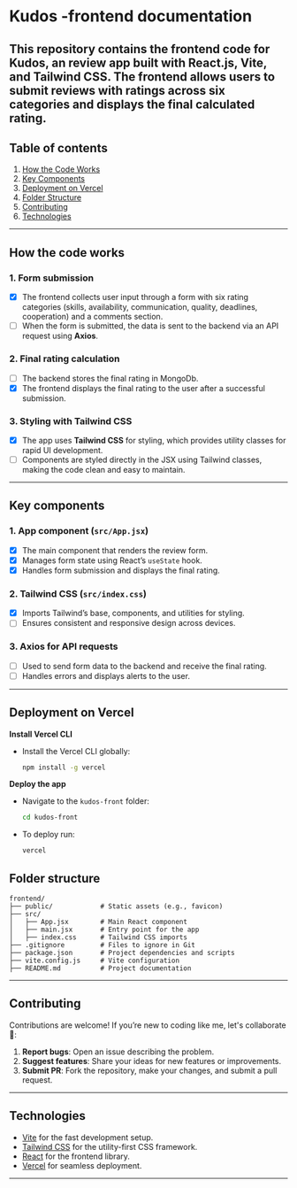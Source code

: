 # Kudos -frontend documentation
This repository contains the frontend code for **Kudos**, an review app built with **React.js**, **Vite**, and **Tailwind CSS**. The frontend allows users to submit reviews with ratings across six categories and displays the final calculated rating.
---
## Table of contents
1. [How the Code Works](#how-the-code-works)
2. [Key Components](#key-components)
3. [Deployment on Vercel](#deployment-on-vercel)
4. [Folder Structure](#folder-structure)
5. [Contributing](#contributing)
6. [Technologies](#technologies)
---
## How the code works
### 1. **Form submission**
- [x] The frontend collects user input through a form with six rating categories (skills, availability, communication, quality, deadlines, cooperation) and a comments section.
- [ ] When the form is submitted, the data is sent to the backend via an API request using **Axios**.
### 2. **Final rating calculation**
- [ ] The backend stores the final rating in MongoDb.
- [x] The frontend displays the final rating to the user after a successful submission.
### 3. **Styling with Tailwind CSS**
- [x] The app uses **Tailwind CSS** for styling, which provides utility classes for rapid UI development.
- [ ] Components are styled directly in the JSX using Tailwind classes, making the code clean and easy to maintain.
---
## Key components
### 1. **App component (`src/App.jsx`)**
- [x] The main component that renders the review form.
- [x] Manages form state using React’s `useState` hook.
- [x] Handles form submission and displays the final rating.
### 2. **Tailwind CSS (`src/index.css`)**
- [x] Imports Tailwind’s base, components, and utilities for styling.
- [ ] Ensures consistent and responsive design across devices.
### 3. **Axios for API requests**
- [ ] Used to send form data to the backend and receive the final rating.
- [ ] Handles errors and displays alerts to the user.
---
## Deployment on Vercel
**Install Vercel CLI**
- Install the Vercel CLI globally:
  ```bash
  npm install -g vercel
  ```
**Deploy the app**
- Navigate to the `kudos-front` folder:
  ```bash
  cd kudos-front
  ```
- To deploy run:
  ```bash
  vercel
  ```
## Folder structure
```
frontend/
├── public/            # Static assets (e.g., favicon)
├── src/
│   ├── App.jsx        # Main React component
│   ├── main.jsx       # Entry point for the app
│   ├── index.css      # Tailwind CSS imports
├── .gitignore         # Files to ignore in Git
├── package.json       # Project dependencies and scripts
├── vite.config.js     # Vite configuration
├── README.md          # Project documentation
```
---
## Contributing
Contributions are welcome! If you’re new to coding like me, let's collaborate👥:
1. **Report bugs**: Open an issue describing the problem.
2. **Suggest features**: Share your ideas for new features or improvements.
3. **Submit PR**: Fork the repository, make your changes, and submit a pull request.
---
## Technologies
- [Vite](https://vitejs.dev/) for the fast development setup.
- [Tailwind CSS](https://tailwindcss.com/) for the utility-first CSS framework.
- [React](https://reactjs.org/) for the frontend library.
- [Vercel](https://vercel.com/) for seamless deployment.
---
